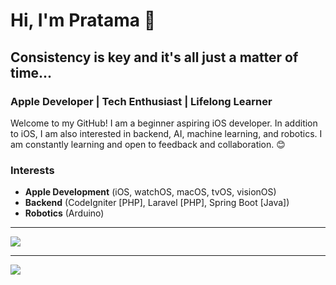 # Hi, I'm Pratama 👋

## Consistency is key and it's all just a matter of time...

### Apple Developer | Tech Enthusiast | Lifelong Learner

Welcome to my GitHub! I am a beginner aspiring iOS developer. In addition to iOS, I am also interested in backend, AI, machine learning, and robotics. I am constantly learning and open to feedback and collaboration. 😊

### Interests
- **Apple Development** (iOS, watchOS, macOS, tvOS, visionOS)
- **Backend** (CodeIgniter [PHP], Laravel [PHP], Spring Boot [Java])
- **Robotics** (Arduino)

---
![](https://github-readme-streak-stats.herokuapp.com/?user=pratama6624&theme=dark&hide_border=false)

---
![](https://github-readme-stats.vercel.app/api/top-langs/?username=pratama6624&theme=dark&hide_border=false&include_all_commits=false&count_private=false&layout=compact)
